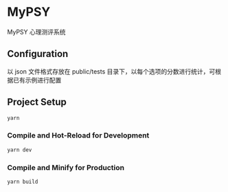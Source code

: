 # MyPSY

MyPSY 心理测评系统

## Configuration

以 json 文件格式存放在 public/tests 目录下，以每个选项的分数进行统计，可根据已有示例进行配置

## Project Setup

```sh
yarn
```

### Compile and Hot-Reload for Development

```sh
yarn dev
```

### Compile and Minify for Production

```sh
yarn build
```